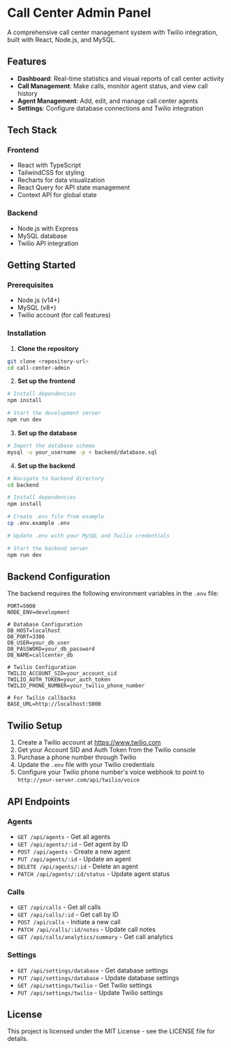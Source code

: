 
# Call Center Admin Panel

A comprehensive call center management system with Twilio integration, built with React, Node.js, and MySQL.

## Features

- **Dashboard**: Real-time statistics and visual reports of call center activity
- **Call Management**: Make calls, monitor agent status, and view call history
- **Agent Management**: Add, edit, and manage call center agents
- **Settings**: Configure database connections and Twilio integration

## Tech Stack

### Frontend
- React with TypeScript
- TailwindCSS for styling
- Recharts for data visualization
- React Query for API state management
- Context API for global state

### Backend
- Node.js with Express
- MySQL database
- Twilio API integration

## Getting Started

### Prerequisites

- Node.js (v14+)
- MySQL (v8+)
- Twilio account (for call features)

### Installation

1. **Clone the repository**

```bash
git clone <repository-url>
cd call-center-admin
```

2. **Set up the frontend**

```bash
# Install dependencies
npm install

# Start the development server
npm run dev
```

3. **Set up the database**

```bash
# Import the database schema
mysql -u your_username -p < backend/database.sql
```

4. **Set up the backend**

```bash
# Navigate to backend directory
cd backend

# Install dependencies
npm install

# Create .env file from example
cp .env.example .env

# Update .env with your MySQL and Twilio credentials

# Start the backend server
npm run dev
```

## Backend Configuration

The backend requires the following environment variables in the `.env` file:

```
PORT=5000
NODE_ENV=development

# Database Configuration
DB_HOST=localhost
DB_PORT=3306
DB_USER=your_db_user
DB_PASSWORD=your_db_password
DB_NAME=callcenter_db

# Twilio Configuration
TWILIO_ACCOUNT_SID=your_account_sid
TWILIO_AUTH_TOKEN=your_auth_token
TWILIO_PHONE_NUMBER=your_twilio_phone_number

# For Twilio callbacks
BASE_URL=http://localhost:5000
```

## Twilio Setup

1. Create a Twilio account at https://www.twilio.com
2. Get your Account SID and Auth Token from the Twilio console
3. Purchase a phone number through Twilio
4. Update the `.env` file with your Twilio credentials
5. Configure your Twilio phone number's voice webhook to point to `http://your-server.com/api/twilio/voice`

## API Endpoints

### Agents
- `GET /api/agents` - Get all agents
- `GET /api/agents/:id` - Get agent by ID
- `POST /api/agents` - Create a new agent
- `PUT /api/agents/:id` - Update an agent
- `DELETE /api/agents/:id` - Delete an agent
- `PATCH /api/agents/:id/status` - Update agent status

### Calls
- `GET /api/calls` - Get all calls
- `GET /api/calls/:id` - Get call by ID
- `POST /api/calls` - Initiate a new call
- `PATCH /api/calls/:id/notes` - Update call notes
- `GET /api/calls/analytics/summary` - Get call analytics

### Settings
- `GET /api/settings/database` - Get database settings
- `PUT /api/settings/database` - Update database settings
- `GET /api/settings/twilio` - Get Twilio settings
- `PUT /api/settings/twilio` - Update Twilio settings

## License

This project is licensed under the MIT License - see the LICENSE file for details.
